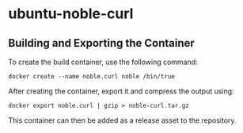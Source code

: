 # ubuntu-noble-curl

## Building and Exporting the Container

To create the build container, use the following command:

```
docker create --name noble.curl noble /bin/true
```

After creating the container, export it and compress the output using:

```
docker export noble.curl | gzip > noble-curl.tar.gz
```

This container can then be added as a release asset to the repository.
